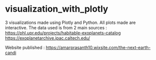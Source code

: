 # visualization_with_plotly

3 visualizations made using Plotly and Python. All plots made are interactive.
The data used is from 2 main sources :
https://phl.upr.edu/projects/habitable-exoplanets-catalog
https://exoplanetarchive.ipac.caltech.edu/


Website published : https://amarprasanth10.wixsite.com/the-next-earth-candi
